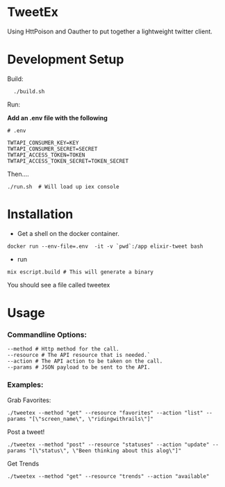 # TweetEx

Using HttPoison and Oauther to put together a lightweight twitter client.  

# Development Setup
Build:
```
  ./build.sh
```

Run:

**Add an .env file with the following**

```
# .env

TWTAPI_CONSUMER_KEY=KEY
TWTAPI_CONSUMER_SECRET=SECRET
TWTAPI_ACCESS_TOKEN=TOKEN
TWTAPI_ACCESS_TOKEN_SECRET=TOKEN_SECRET
```

Then....

```
./run.sh  # Will load up iex console
```

# Installation

* Get a shell on the docker container.
```
docker run --env-file=.env  -it -v `pwd`:/app elixir-tweet bash
```

* run 
```
mix escript.build # This will generate a binary
```

You should see a file called tweetex

# Usage

### Commandline Options:
```
--method # Http method for the call.
--resource # The API resource that is needed.`
--action # The API action to be taken on the call.
--params # JSON payload to be sent to the API.
```

### Examples:

Grab Favorites: 

```
./tweetex --method "get" --resource "favorites" --action "list" --params "[\"screen_name\", \"ridingwithrails\"]"
```

Post a tweet!

```
./tweetex --method "post" --resource "statuses" --action "update" --params "[\"status\", \"Been thinking about this alog\"]"
```

Get Trends
```
./tweetex --method "get" --resource "trends" --action "available"

```

